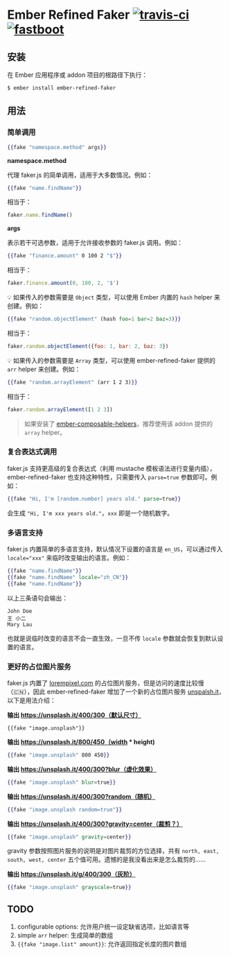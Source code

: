 # Ember Refined Faker [![travis-ci][travis-ci]][travis-link] [![fastboot][fastboot]][self]

[self]: https://github.com/very-geek/ember-refined-faker	"Ember Refined Faker"
[travis-link]: https://travis-ci.org/very-geek/ember-refined-faker
[travis-ci]: https://img.shields.io/travis/very-geek/ember-refined-faker/master.svg?style=flat-square
[fastboot]: https://img.shields.io/badge/%20fastboot--compatible%20-yes-brightgreen.svg?style=flat-square

## 安装

在 Ember 应用程序或 addon 项目的根路径下执行：

```shell
$ ember install ember-refined-faker
```

## 用法

### 简单调用

```handlebars
{{fake "namespace.method" args}}
```

**namespace.method**

代理 faker.js 的简单调用，适用于大多数情况。例如：

```handlebars
{{fake "name.findName"}}
```

相当于：

```javascript
faker.name.findName()
```

**args**

表示若干可选参数，适用于允许接收参数的 faker.js 调用。例如：

```handlebars
{{fake "finance.amount" 0 100 2 "$"}}
```

相当于：

```javascript
faker.finance.amount(0, 100, 2, '$')
```

💡 如果传入的参数需要是 `Object` 类型，可以使用 Ember 内置的 `hash` helper 来创建。例如：

```handlebars
{{fake "random.objectElement" (hash foo=1 bar=2 baz=3)}}
```

相当于：

```javascript
faker.random.objectElement({foo: 1, bar: 2, baz: 3})
```

💡 如果传入的参数需要是 `Array` 类型，可以使用 ember-refined-faker 提供的 `arr` helper 来创建。例如：

```handlebars
{{fake "random.arrayElement" (arr 1 2 3)}}
```

相当于：

```javascript
faker.random.arrayElement([1 2 3])
```

> 如果安装了 [ember-composable-helpers](https://github.com/DockYard/ember-composable-helpers)，推荐使用该 addon 提供的 `array` helper。

### 复合表达式调用

faker.js 支持更高级的复合表达式（利用 mustache 模板语法进行变量内插），ember-refined-faker 也支持这种特性，只需要传入 `parse=true` 参数即可。例如：

```handlebars
{{fake "Hi, I'm [random.number] years old." parse=true}}
```

会生成 `"Hi, I'm xxx years old."`，`xxx` 即是一个随机数字。

### 多语言支持

faker.js 内置简单的多语言支持，默认情况下设置的语言是 `en_US`，可以通过传入 `locale="xxx"` 来临时改变输出的语言。例如：

```handlebars
{{fake "name.findName"}}
{{fake "name.findName" locale="zh_CN"}}
{{fake "name.findName"}}
```

以上三条语句会输出：

```
John Doe
王 小二
Mary Lau
```

也就是说临时改变的语言不会一直生效，一旦不传 `locale` 参数就会恢复到默认设置的语言。

### 更好的占位图片服务

faker.js 内置了 [lorempixel.com](http://lorempixel.com/) 的占位图片服务，但是访问的速度比较慢（🇨🇳），因此 ember-refined-faker 增加了一个新的占位图片服务 [unspalsh.it](https://unsplash.it)，以下是用法介绍：

**输出 https://unsplash.it/400/300（默认尺寸）**

```handlerbars
{{fake "image.unsplash"}}
```

**输出 https://unsplash.it/800/450（width * height)**

```handlebars
{{fake "image.unsplash" 800 450}}
```

**输出 https://unsplash.it/400/300?blur（虚化效果）**

```handlebars
{{fake "image.unsplash" blur=true}}
```

**输出 https://unsplash.it/400/300?random（随机）**

```handlebars
{{fake "image.unsplash random=true"}}
```

**输出 https://unsplash.it/400/300?gravity=center（裁剪？）**

```handlebars
{{fake "image.unsplash" gravity=center}}
```

gravity 参数按照图片服务的说明是对图片裁剪的方位选择，共有 `north, east, south, west, center` 五个值可用。遗憾的是我没看出来是怎么裁剪的……

**输出 https://unsplash.it/g/400/300（灰阶）**

```handlebars
{{fake "image.unsplash" grayscale=true}}
```

## TODO

1. configurable options: 允许用户统一设定缺省选项，比如语言等
2. simple `arr` helper: 生成简单的数组
3. `{{fake "image.list" amount}}`: 允许返回指定长度的图片数组